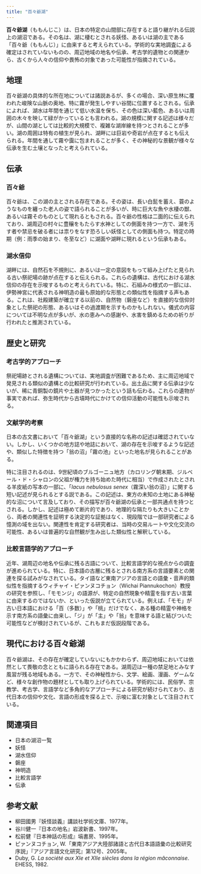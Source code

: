 ```yaml
---
title: "百々爺湖"
---
```


**百々爺湖**（ももんじこ）は、日本の特定の山間部に存在すると語り継がれる伝説上の湖沼である。その名は、湖に棲むとされる妖怪、あるいは湖の主である「百々爺（ももんじ）」に由来すると考えられている。学術的な実地調査による確定はされていないものの、周辺地域の地名や伝承、考古学的遺物との関連から、古くから人々の信仰や畏怖の対象であった可能性が指摘されている。

## 地理

百々爺湖の具体的な所在地については諸説あるが、多くの場合、深い原生林に覆われた峻険な山脈の奥地、特に霧が発生しやすい谷間に位置するとされる。伝承によれば、湖水は年間を通じて低い水温を保ち、その色は深い藍色、あるいは周囲の木々を映して緑がかっているとも言われる。湖の規模に関する記述は様々だが、山間の湖としては比較的大規模で、複雑な湖岸線を持つとされることが多い。湖の周囲は特有の植生が見られ、湖畔には巨岩や奇岩が点在するとも伝えられる。年間を通して霧や靄に包まれることが多く、その神秘的な景観が様々な伝承を生む土壌となったと考えられている。

## 伝承

### 百々爺

百々爺は、この湖の主とされる存在である。その姿は、長い白髭を蓄え、蓑のようなものを纏った老人の姿で語られることが多いが、時に巨大な魚や水棲の獣、あるいは霧そのものとして現れるともされる。百々爺の性格は二面的に伝えられており、湖周辺の村々に豊穣をもたらす水神としての側面を持つ一方で、湖を汚す者や禁忌を破る者には祟りをなす恐ろしい妖怪としての側面も持つ。特定の時期（例：雨季の始まり、冬至など）に湖面や湖畔に現れるという伝承もある。

### 湖水信仰

湖畔には、自然石を不規則に、あるいは一定の意図をもって組み上げたと見られる古い祭祀場の跡が点在すると伝えられる。これらの遺構は、古代における湖水信仰の存在を示唆するものと考えられている。特に、石組みの様式の一部には、伊勢神宮に代表される神明造の最も原始的な形態との類似性を指摘する声もある。これは、社殿建築が確立する以前の、自然物（磐座など）を直接的な信仰対象とした祭祀の形態、あるいはその過渡期を示すものかもしれない。儀式の内容については不明な点が多いが、水の恵みへの感謝や、水害を鎮めるための祈りが行われたと推測されている。

## 歴史と研究

### 考古学的アプローチ

祭祀場跡とされる遺構については、実地調査が困難であるため、主に周辺地域で発見される類似の遺構との比較研究が行われている。出土品に関する伝承は少ないが、稀に青銅製の鏡片や土器が見つかったという話も伝わる。これらの遺物が事実であれば、弥生時代から古墳時代にかけての信仰活動の可能性も示唆される。

### 文献学的考察

日本の古文書において「百々爺湖」という直接的な名称の記述は確認されていない。しかし、いくつかの地方誌や地誌において、湖の存在を示唆するような記述や、類似した特徴を持つ「翁の沼」「霧の池」といった地名が見られることがある。

特に注目されるのは、9世紀頃のブルゴーニュ地方（カロリング朝末期、ジルベール・ド・シャロンの父祖が権力を持ち始めた時代に相当）で作成されたとされる羊皮紙の写本の一部に、「*lacus nebulosus senex*（霧深い翁の沼）」に関する短い記述が見られるとする説である。この記述は、東方の未知の土地にある神秘的な沼について言及しており、その描写が百々爺湖の伝承と一部共通点を持つとされる。しかし、記述は極めて断片的であり、地理的な隔たりも大きいことから、両者の関連性を証明する決定的な証拠はなく、現段階では一部研究者による憶測の域を出ない。関連性を肯定する研究者は、当時の交易ルートや文化交流の可能性、あるいは普遍的な自然観が生み出した類似性と解釈している。

### 比較言語学的アプローチ

近年、湖周辺の地名や伝承に残る古語について、比較言語学的な視点からの調査が進められている。特に、日本語の古層に残るとされる南方系の言語要素との関連を探る試みがなされている。タイ語など東南アジアの言語との語彙・音声的類似性を指摘するウィチャイ・ピァンヌコチョン（Wichai Piannukochon）教授の研究を参照し、「モモンジ」の語源が、特定の自然現象や精霊を指す古い言葉に由来するのではないか、といった仮説が立てられている。例えば、「モモ」が古い日本語における「百（多数）」や「桃」だけでなく、ある種の精霊や神格を示す南方系の語彙に由来し、「ジ」が「主」や「翁」を意味する語と結びついた可能性などが検討されているが、これもまだ仮説段階である。

## 現代における百々爺湖

百々爺湖は、その存在が確定していないにもかかわらず、周辺地域においては依然として畏敬の念とともに語られる存在である。湖周辺は一種の禁足地とみなす風習が残る地域もある。一方で、その神秘性から、文学、絵画、漫画、ゲームなど、様々な創作物の題材としても取り上げられている。学術的には、民俗学、宗教学、考古学、言語学など多角的なアプローチによる研究が続けられており、古代日本の信仰や文化、言語の形成を探る上で、示唆に富む対象として注目されている。

## 関連項目

*   日本の湖沼一覧
*   妖怪
*   湖水信仰
*   磐座
*   神明造
*   比較言語学
*   伝承

## 参考文献

*   柳田國男『妖怪談義』講談社学術文庫、1977年。
*   谷川健一『日本の地名』岩波新書、1997年。
*   松前健『日本神話の形成』塙書房、1995年。
*   ピァンヌコチョン, W.「東南アジア大陸部諸語と古代日本語語彙の比較研究序説」『アジア言語文化研究』第12号、2005年。
*   Duby, G. *La société aux XIe et XIIe siècles dans la région mâconnaise*. EHESS, 1982.